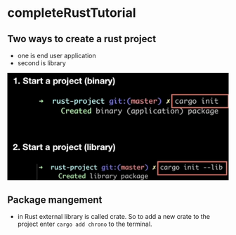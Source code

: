 # completeRustTutorial

## Two ways to create a rust project
- one is end user application
- second is library

![rust_project_create](./rust_project_create.png)

## Package mangement

- in Rust external library is called crate. So to add a new crate to the project enter `cargo add chrono` to the terminal.

